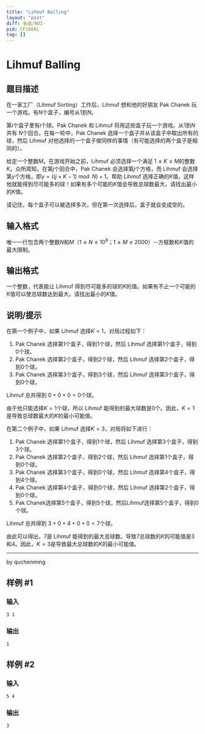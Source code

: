 ```yaml
---
title: "Lihmuf Balling"
layout: "post"
diff: 省选/NOI-
pid: CF1866L
tag: []
---
```


# Lihmuf Balling

## 题目描述

在一家工厂（Lihmuf Sorting）工作后，Lihmuf 想和他的好朋友 Pak Chanek 玩一个游戏。有$N$个盒子，编号从$1$到$N$。

第$i$个盒子里有$i$个球。Pak Chanek 和 Lihmuf 将用这些盒子玩一个游戏。从$1$到$N$共有 $N$个回合。在每一轮中，Pak Chanek 选择一个盒子并从该盒子中取出所有的球，然后 Lihmuf 对他选择的一个盒子做同样的事情（有可能选择的两个盒子是相同的）。

给定一个整数$M$。在游戏开始之前，Lihmuf 必须选择一个满足 $1 \leq K \leq M$的整数 $K$。众所周知，在第$j$个回合中，Pak Chanek 会选择第$j$个方格，而 Lihmuf 会选择第$y$个方格，即$y=((j \times K - 1) \bmod N) + 1$。帮助 Lihmuf 选择正确的$K$值，这样他就能得到尽可能多的球！如果有多个可能的$K$值会导致总球数最大，请找出最小的$K$值。

请记住，每个盒子可以被选择多次，但在第一次选择后，盒子就会变成空的。

## 输入格式

唯一一行包含两个整数$N$和$M$（$1 \leq N \leq 10^9$；$1 \leq M \leq 2000$）--方框数和$K$值的最大限制。

## 输出格式

一个整数，代表能让 Lihmuf 得到尽可能多的球的$K$的值。如果有不止一个可能的$K$值可以使总球数达到最大，请找出最小的$K$值。

## 说明/提示

在第一个例子中，如果 Lihmuf 选择$K=1$，对局过程如下：

1.  Pak Chanek 选择第$1$个盒子，得到$1$个球，然后 Lihmuf 选择第$1$个盒子，得到$0$个球。
2.  Pak Chanek 选择第$2$个盒子，得到$2$个球，然后 Lihmuf 选择第$2$个盒子，得到$0$个球。
3.  Pak Chanek 选择第$3$个盒子，得到$3$个球，然后 Lihmuf 选择第$3$个盒子，得到$0$个球。

Lihmuf 总共得到 $0+0+0=0$个球。

由于他只能选择$K=1$个球，所以 Lihmuf 能得到的最大球数是$0$个。因此，$K=1$是导致总球数最大的$K$的最小可能值。

在第二个例子中，如果 Lihmuf 选择$K=3$，对局将如下进行：

1.  Pak Chanek 选择第$1$个盒子，得到$1$个球，然后 Lihmuf 选择第$3$个盒子，得到$3$个球。
2.  Pak Chanek 选择第$2$个盒子，得到$2$个球，然后 Lihmuf 选择第$1$个盒子，得到$0$个球。
3.  Pak Chanek 选择第$3$个盒子，得到$0$个球，然后 Lihmuf 选择第$4$个盒子，得到$4$个球。
4.  Pak Chanek 选择第$4$个盒子，得到$0$个球，然后 Lihmuf 选择第$2$个盒子，得到$0$个球。
5.  Pak Chanek选择第$5$个盒子，得到$5$个球，然后Lihmuf选择第$5$个盒子，得到$0$个球。

Lihmuf 总共得到 $3+0+4+0+0=7$个球。

由此可以得出，$7$是 Lihmuf 能得到的最大总球数。导致$7$总球数的$K$的可能值是$3$和$4$。因此，$K=3$是导致最大总球数的$K$的最小可能值。



------------

by quchenming

## 样例 #1

### 输入

```
3 1
```

### 输出

```
1
```

## 样例 #2

### 输入

```
5 4
```

### 输出

```
3
```


